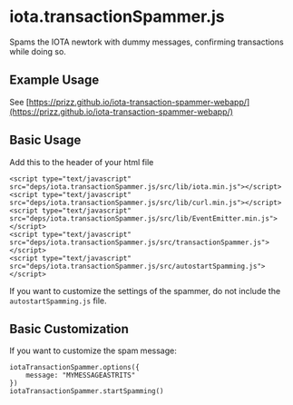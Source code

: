 # iota.transactionSpammer.js
Spams the IOTA newtork with dummy messages, confirming transactions while doing so.

## Example Usage
See [https://prizz.github.io/iota-transaction-spammer-webapp/](https://prizz.github.io/iota-transaction-spammer-webapp/)

## Basic Usage

Add this to the header of your html file
```
<script type="text/javascript" src="deps/iota.transactionSpammer.js/src/lib/iota.min.js"></script>
<script type="text/javascript" src="deps/iota.transactionSpammer.js/src/lib/curl.min.js"></script>
<script type="text/javascript" src="deps/iota.transactionSpammer.js/src/lib/EventEmitter.min.js"></script>
<script type="text/javascript" src="deps/iota.transactionSpammer.js/src/transactionSpammer.js"></script>
<script type="text/javascript" src="deps/iota.transactionSpammer.js/src/autostartSpamming.js"></script>
```

If you want to customize the settings of the spammer, do not include the `autostartSpamming.js` file.

## Basic Customization
If you want to customize the spam message:
```
iotaTransactionSpammer.options({
    message: "MYMESSAGEASTRITS"
})
iotaTransactionSpammer.startSpamming()
```
